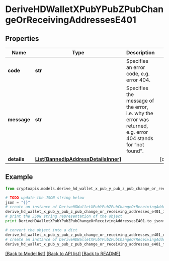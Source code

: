 # DeriveHDWalletXPubYPubZPubChangeOrReceivingAddressesE401


## Properties
Name | Type | Description | Notes
------------ | ------------- | ------------- | -------------
**code** | **str** | Specifies an error code, e.g. error 404. | 
**message** | **str** | Specifies the message of the error, i.e. why the error was returned, e.g. error 404 stands for “not found”. | 
**details** | [**List[BannedIpAddressDetailsInner]**](BannedIpAddressDetailsInner.md) |  | [optional] 

## Example

```python
from cryptoapis.models.derive_hd_wallet_x_pub_y_pub_z_pub_change_or_receiving_addresses_e401 import DeriveHDWalletXPubYPubZPubChangeOrReceivingAddressesE401

# TODO update the JSON string below
json = "{}"
# create an instance of DeriveHDWalletXPubYPubZPubChangeOrReceivingAddressesE401 from a JSON string
derive_hd_wallet_x_pub_y_pub_z_pub_change_or_receiving_addresses_e401_instance = DeriveHDWalletXPubYPubZPubChangeOrReceivingAddressesE401.from_json(json)
# print the JSON string representation of the object
print DeriveHDWalletXPubYPubZPubChangeOrReceivingAddressesE401.to_json()

# convert the object into a dict
derive_hd_wallet_x_pub_y_pub_z_pub_change_or_receiving_addresses_e401_dict = derive_hd_wallet_x_pub_y_pub_z_pub_change_or_receiving_addresses_e401_instance.to_dict()
# create an instance of DeriveHDWalletXPubYPubZPubChangeOrReceivingAddressesE401 from a dict
derive_hd_wallet_x_pub_y_pub_z_pub_change_or_receiving_addresses_e401_form_dict = derive_hd_wallet_x_pub_y_pub_z_pub_change_or_receiving_addresses_e401.from_dict(derive_hd_wallet_x_pub_y_pub_z_pub_change_or_receiving_addresses_e401_dict)
```
[[Back to Model list]](../README.md#documentation-for-models) [[Back to API list]](../README.md#documentation-for-api-endpoints) [[Back to README]](../README.md)


